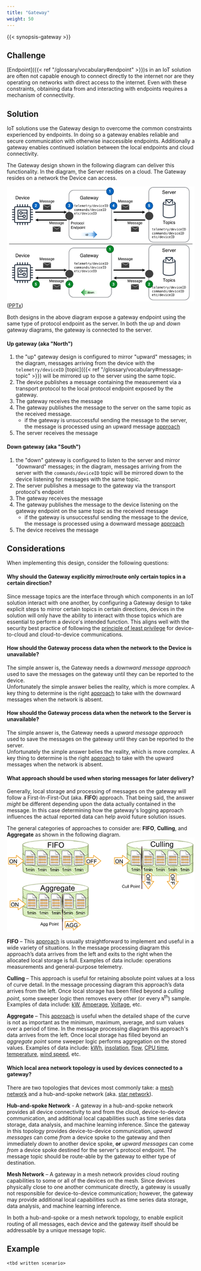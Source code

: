 ```yaml
---
title: "Gateway"
weight: 50
---
```


{{< synopsis-gateway >}}
<!--more-->

## Challenge
[Endpoint]({{< ref "/glossary/vocabulary#endpoint" >}})s in an IoT solution are often not capable enough to connect directly to the internet nor are they operating on networks with direct access to the internet. Even with these constraints, obtaining data from and interacting with endpoints requires a mechanism of connectivity. 

## Solution
IoT solutions use the Gateway design to overcome the common constraints experienced by endpoints. In doing so a gateway enables reliable and secure communication with otherwise inaccessible endpoints. Additionally a gateway enables continued isolation between the local endpoints and cloud connectivity. 

The Gateway design shown in the following diagram can deliver this functionality. In the diagram, the Server resides on a cloud. The Gateway resides on a network the Device can access. 

![Gateway Design](gateway.png) ([PPTx](/designs/iot-atlas-patterns.pptx))

Both designs in the above diagram expose a gateway endpoint using the same type of protocol endpoint as the server. In both the *up* and *down* gateway diagrams, the gateway is connected to the server.  

#### Up gateway (aka "North")
1. the "up" gateway design is configured to mirror "upward" messages; in the diagram, messages arriving from the device with the `telemetry/deviceID` [topic]({{< ref "/glossary/vocabulary#message-topic" >}}) will be mirrored up to the server using the same topic.
2. The device publishes a message containing the measurement via a transport protocol to the local protocol endpoint exposed by the gateway. 
3. The gateway receives the message
4. The gateway publishes the message to the server on the same topic as the received message.
   - if the gateway is unsuccessful sending the message to the server, the message is processed using an upward message [approach](#what-approach-should-be-used-when-storing-messages-for-later-delivery)
5. The server receives the message

#### Down gateway (aka "South")
1. the "down" gateway is configured to listen to the server and mirror "downward" messages; in the diagram, messages arriving from the server with the `commands/deviceID` topic will be mirrored down to the device listening for messages with the same topic.
2. The server publishes a message to the gateway via the transport protocol's endpoint
3. The gateway receives the message
4. The gateway publishes the message to the device listening on the gateway endpoint on the same topic as the received message 
   - if the gateway is unsuccessful sending the message to the device, the message is processed using a downward message [approach](#what-approach-should-be-used-when-storing-messages-for-later-delivery)
5. The device receives the message

## Considerations

When implementing this design, consider the following questions:

#### Why should the Gateway explicitly mirror/route only certain topics in a certain direction?
Since message topics are the interface through which components in an IoT solution interact with one another, by configuring a Gateway design to take explicit steps to mirror certain topics in certain directions, devices in the solution will only have the ability to interact with those topics which are essential to perform a device's intended function. This aligns well with the security best practice of following the [principle of least privilege](https://en.wikipedia.org/wiki/Principle_of_least_privilege) for device-to-cloud and cloud-to-device communications.

#### How should the Gateway process data when the network to the Device is unavailable?
The simple answer is, the Gateway needs a *downward message approach* used to save the messages on the gateway until they can be reported to the device.  
Unfortunately the simple answer belies the reality, which is more complex. A key thing to determine is the right [approach](#what-approach-should-be-used-when-storing-messages-for-later-delivery) to take with the downward messages when the network is absent.  

#### How should the Gateway process data when the network to the Server is unavailable?
The simple answer is, the Gateway needs a *upward message approach* used to save the messages on the gateway until they can be reported to the server.  
Unfortunately the simple answer belies the reality, which is more complex. A key thing to determine is the right [approach](#what-approach-should-be-used-when-storing-messages-for-later-delivery) to take with the upward messages when the network is absent.  

#### What approach should be used when storing messages for later delivery? 
Generally, local storage and processing of messages on the gateway will follow a First-In-First-Out (aka. **FIFO**) approach. That being said, the answer *might* be different depending upon the data actually contained in the message. In this case determining how the gateway's logging approach influences the actual reported data can help avoid future solution issues.  

The general categories of approaches to consider are: **FIFO**, **Culling**, and **Aggregate** as shown in the following diagram.
![Message Processing Algorithms](algorithms.png)

**FIFO** – This [approach](https://en.wikipedia.org/wiki/FIFO_(computing_and_electronics)) is usually straightforward to implement and useful in a wide variety of situations. In the message processing diagram this approach’s data arrives from the left and exits to the right when the allocated local storage is full. Examples of data include: operations measurements and general-purpose telemetry. 

**Culling** – This approach is useful for retaining absolute point values at a loss of curve detail. In the message processing diagram this approach’s data arrives from the left. Once local storage has been filled beyond a *culling point*, some sweeper logic then removes every other (or every `N`<sup>th</sup>) sample. Examples of data include: [kW](https://en.wikipedia.org/wiki/Watt#Kilowatt), [Amperage](https://en.wikipedia.org/wiki/Amperage), [Voltage](https://en.wikipedia.org/wiki/Voltage), etc.  

**Aggregate** – This [approach](https://en.wikipedia.org/wiki/Aggregate_function) is useful when the detailed shape of the curve is not as important as the minimum, maximum, average, and sum values over a period of time. In the message processing diagram this approach's data arrives from the left. Once local storage has filled beyond an *aggregate point* some sweeper logic performs aggregation on the stored values. Examples of data include: [kWh](https://en.wikipedia.org/wiki/Kilowatt_hour), [insolation](https://en.wikipedia.org/wiki/insolation), [flow](https://en.wikipedia.org/wiki/Flow_measurement), [CPU time](https://en.wikipedia.org/wiki/CPU_time), [temperature](https://en.wikipedia.org/wiki/Temperature), [wind speed](https://en.wikipedia.org/wiki/Wind_speed), etc.

#### Which local area network topology is used by devices connected to a gateway?
There are two topologies that devices most commonly take: a [mesh network](https://en.wikipedia.org/wiki/Mesh_networking) and a hub-and-spoke network (aka. [star network](https://en.wikipedia.org/wiki/Network_topology#Star)).

**Hub-and-spoke Network** - A gateway in a hub-and-spoke network provides all device connectivity to and from the cloud, device-to-device communication, and additional local capabilities such as time series data storage, data analysis, and machine learning inference. Since the gateway in this topology provides device-to-device communication, *upward messages* can come *from* a device spoke to the gateway and then immediately *down* to another device spoke, **or** *upward messages* can come *from* a device spoke destined for the server's protocol endpoint. The message topic should be route-able by the gateway to either type of destination.   

**Mesh Network** – A gateway in a mesh network provides cloud routing capabilities to some or all of the devices on the mesh. Since devices physically close to one another communicate directly, a gateway is usually not responsible for device-to-device communication; however, the gateway may provide additional local capabilities such as time series data storage, data analysis, and machine learning inference.

In both a hub-and-spoke or a mesh network topology, to enable explicit routing of all messages, each device and the gateway itself should be addressable by a unique message topic. 
 
## Example
    <tbd written scenario>
